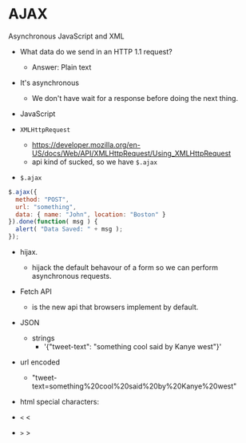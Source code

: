 # AJAX

Asynchronous JavaScript and XML

* What data do we send in an HTTP 1.1 request?
  - Answer: Plain text

* It's asynchronous
  - We don't have wait for a response before doing the next thing.
* JavaScript


* `XMLHttpRequest`
  - https://developer.mozilla.org/en-US/docs/Web/API/XMLHttpRequest/Using_XMLHttpRequest
  - api kind of sucked, so we have `$.ajax`
* `$.ajax`
```js
$.ajax({
  method: "POST",
  url: "something",
  data: { name: "John", location: "Boston" }
}).done(function( msg ) {
  alert( "Data Saved: " + msg );
});
```

* hijax.
  - hijack the default behavour of a form so we can perform asynchronous requests. 

* Fetch API
  - is the new api that browsers implement by default.

* JSON
  - strings
    - '{"tweet-text": "something cool said by Kanye west"}'
* url encoded
  - "tweet-text=something%20cool%20said%20by%20Kanye%20west"


* html special characters:

* `<` &lt;
* `>` &gt;
